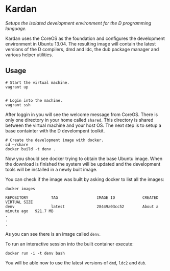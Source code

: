 # Kardan

_Setups the isolated development environment for the D programming language._

Kardan uses the CoreOS as the foundation and configures the development environment in Ubuntu 13.04. The resulting image will contain the latest versions of the D compilers, dmd and ldc, the dub package manager and various helper utilities.


## Usage

    # Start the virtual machine.
    vagrant up


    # Login into the machine.
    vagrant ssh

After loggin in you will see the welcome message from CoreOS. There is only one directory in your home called `shared`. This directory is shared between the virtual machine and your host OS. The next step is to setup a base containter with the D develompent toolkit.
    
    # Create the development image with docker.
    cd ~/share
    docker build -t denv .
    
Now you should see docker trying to obtain the base Ubuntu image. When the download is finished the system will be updated and the development tools will be installed in a newly built image.

You can check if the image was built by asking docker to list all the images:

    docker images
    
    REPOSITORY          TAG                 IMAGE ID            CREATED              VIRTUAL SIZE
    denv                latest              28449a03cc52        About a minute ago   921.7 MB
    .
    .
    .

As you can see there is an image called `denv`.

To run an interactive session into the built container execute:

    docker run -i -t denv bash
    
You will be able now to use the latest versions of `dmd`, `ldc2` and `dub`.

    


